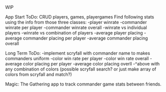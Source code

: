 WIP

App Start ToDo:
CRUD players, games, playergames
Find following stats using the info from those three classes:
-player winrate
-commander winrate per player
-commander winrate overall
-winrate vs individual players
-winrate vs combination of players
-average player placing
-average commander placing per player
-average commander placing overall

Long Term ToDo:
-implement scryfall with commander name to makes commanders uniform
-color win rate per player
-color win rate overall
-average color placing per player
-average color placing overll
-^above with any combination of colors (possible scryfall search? or just make array of colors from scryfall and match?)


Magic: The Gathering app to track commander game stats between friends.
